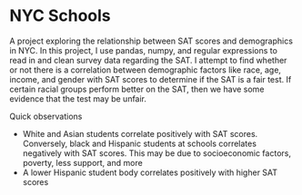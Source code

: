 # NYC Schools
A project exploring the relationship between SAT scores and demographics in NYC. In this project, I use pandas, numpy, and regular expressions to read in and clean survey data regarding the SAT. I attempt to find whether or not there is a correlation between demographic factors like race, age, income, and gender with SAT scores to determine if the SAT is a fair test. If certain racial groups perform better on the SAT, then we have some evidence that the test may be unfair. 

Quick observations
- White and Asian students correlate positively with SAT scores. Conversely, black and Hispanic students at schools correlates negatively with SAT scores. This may be due to socioeconomic factors, poverty, less support, and more
- A lower Hispanic student body correlates positively with higher SAT scores
